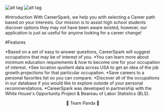 ![alt tag](https://cloud.githubusercontent.com/assets/17285859/17949171/280d7fd6-6a22-11e6-8ca2-caa22f5b91a0.png)        ![alt tag](https://cloud.githubusercontent.com/assets/17285859/17949069/bcda5efa-6a21-11e6-98ea-ea218101f7e4.png)


#Introduction
With CareerSpark, we help you with selecting a Career path based on your interests. Our mission is to assist high school students discover options they may not have been aware existed, however, our application is just as useful for anyone looking for a career change!

#Features


*Based on a set of easy to answer questions, CareerSpark will suggest occupations that may be of interest of you.
*You can learn more about minimum education requirements & how to become one for your occupation of interest.
*See location quotient data across USA to get an idea of the job growth projections for that particular occupation.
*Save careers to a personal favorites list so you can compare.
*Discover all of the occupations in our database if you would like to explore outside of your personal recommendations.
*CareerSpark was developed in partnership with the White House's Opportunity Project & Beareau of Labor Statistics (BLS).

<p align="center"> 🐼 Team Panda 🐼</p>
